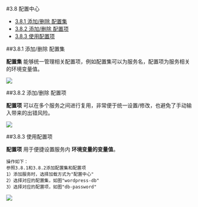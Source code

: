 #3.8 配置中心

- [3.8.1 添加/删除 配置集](#jump1)
- [3.8.2 添加/删除 配置项](#jump2)
- [3.8.3 使用配置项](#jump3)

##<span id="jump1">3.8.1 添加/删除 配置集</span>

**配置集** 能够统一管理相关配置项，例如配置集可以为服务名，配置项为服务相关的环境变量值。

![](https://odum9helk.qnssl.com/FgCCmipAno-Js2O74CR2ioN6WL2E)

##<span id="jump2">3.8.2 添加/删除 配置项</span>

**配置项** 可以在多个服务之间进行复用，非常便于统一设置/修改，也避免了手动输入带来的出错风险。

![](https://odum9helk.qnssl.com/FoWs7D0JZC30BMiGMaP4oyWZrSn7)

##<span id="jump3">3.8.3 使用配置项</span>

**配置项** 用于便捷设置服务内 **环境变量的变量值**。

    操作如下：
    参照3.8.1和3.8.2添加配置集和配置项
    1）添加服务时，选择加载方式为"配置中心"
    2）选择对应的配置集，如图"wordpress-db"
    3）选择对应的配置项，如图"db-password"

![](/assets/peizhizhongxin-tianjiapeizhixiang.png)





